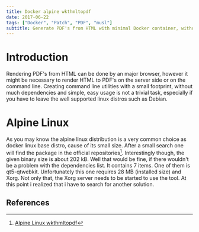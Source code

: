 ```yaml
---
title: Docker alpine wkthmltopdf
date: 2017-06-22
tags: ["Docker", "Patch", "PDF", "musl"]
subtitle: Generate PDF's from HTML with minimal Docker container, without X11
---
```


# Introduction

Rendering PDF's from HTML can be done by an major browser, however it might be necessary to render HTML to PDF's on the server side or on the command line. Creating command line utilities with a small footprint, without much dependencies and simple, easy usage is not a trivial task, especially if you have to leave the well supported linux distros such as Debian.

# Alpine Linux

As you may know the alpine linux distribution is a very common choice as docker linux base distro, cause of its small size. After a small search one will find the package in the official repositories[^1]. Interestingly though, the given binary size is about 202 kB. Well that would be fine, if there wouldn't be a problem with the dependencies list. It contains 7 items. One of them is qt5-qtwebkit. Unfortunately this one requires 28 MB (installed size) and Xorg. Not only that, the Xorg server needs to be started to use the tool. At this point i realized that i have to search for another solution.


## References
[^1]: [Alpine Linux wkthmltopdf](https://pkgs.alpinelinux.org/package/edge/testing/x86/wkhtmltopdf)

